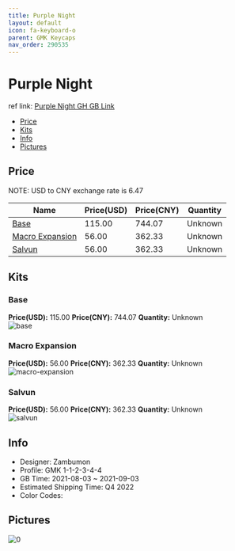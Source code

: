```yaml
---
title: Purple Night 
layout: default
icon: fa-keyboard-o
parent: GMK Keycaps
nav_order: 290535
---
```


# Purple Night 

ref link: [Purple Night GH GB Link]()

* [Price](#price)
* [Kits](#kits)
* [Info](#info)
* [Pictures](#pictures)

## Price

NOTE: USD to CNY exchange rate is 6.47

| Name          | Price(USD)   |  Price(CNY) | Quantity |
| ------------- | ------------ |  ---------- | -------- |
|[Base](#base)|115.00|744.07|Unknown|
|[Macro Expansion](#macro-expansion)|56.00|362.33|Unknown|
|[Salvun](#salvun)|56.00|362.33|Unknown|


## Kits
### Base  
**Price(USD):** 115.00	**Price(CNY):** 744.07	**Quantity:** Unknown  
<img src="{{ 'assets/images/gmk-keycaps/Purple-Night/kits_pics/base.jpg' | relative_url }}" alt="base" class="image featured">

### Macro Expansion  
**Price(USD):** 56.00	**Price(CNY):** 362.33	**Quantity:** Unknown  
<img src="{{ 'assets/images/gmk-keycaps/Purple-Night/kits_pics/macro-expansion.jpg' | relative_url }}" alt="macro-expansion" class="image featured">

### Salvun  
**Price(USD):** 56.00	**Price(CNY):** 362.33	**Quantity:** Unknown  
<img src="{{ 'assets/images/gmk-keycaps/Purple-Night/kits_pics/salvun.jpg' | relative_url }}" alt="salvun" class="image featured">

## Info
* Designer: Zambumon  
* Profile: GMK 1-1-2-3-4-4  
* GB Time: 2021-08-03 ~ 2021-09-03  
* Estimated Shipping Time: Q4 2022  
* Color Codes:  


## Pictures  
<img src="{{ 'assets/images/gmk-keycaps/Purple-Night/rendering_pics/0.jpg' | relative_url }}" alt="0" class="image featured">
